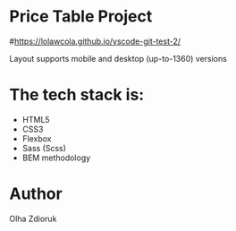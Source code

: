 # Price Table Project

#https://lolawcola.github.io/vscode-git-test-2/

Layout supports mobile and desktop (up-to-1360) versions

# The tech stack is:
* HTML5
* CSS3
* Flexbox 
* Sass (Scss)
* BEM methodology

# Author
Olha Zdioruk
